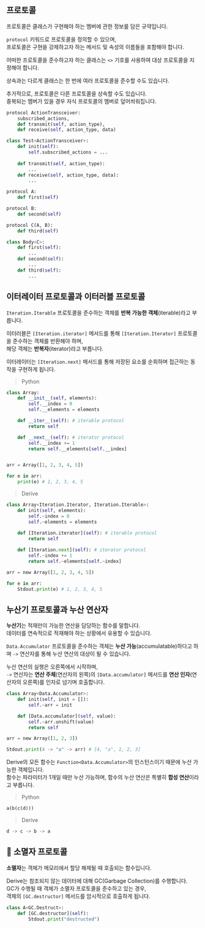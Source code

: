 
## 프로토콜


프로토콜은 클래스가 구현해야 하는 멤버에 관한 정보를 담은 규약입니다.  

`protocol` 키워드로 프로토콜을 정의할 수 있으며,  
 프로토콜은 구현을 강제하고자 하는 메서드 및 속성의 이름들을 포함해야 합니다.  

어떠한 프로토콜을 준수하고자 하는 클래스는 `<>` 기호를 사용하여 대상 프로토콜을 지정해야 합니다.

상속과는 다르게 클래스는 한 번에 여러 프로토콜을 준수할 수도 있습니다.  

추가적으로, 프로토콜은 다른 프로토콜을 상속할 수도 있습니다.  
중복되는 멤버가 있을 경우 자식 프로토콜의 멤버로 덮어씌워집니다.  
```py
protocol ActionTransceiver:
    subscribed_actions,
    def transmit(self, action_type),
    def receive(self, action_type, data)

class Test<ActionTransceiver>:
    def init(self):
        self.subscribed_actions = ...
    
    def transmit(self, action_type): 
        ...
    def receive(self, action_type, data):
        ...
```
```py
protocol A:
    def first(self)

protocol B: 
    def second(self)

protocol C(A, B):
    def third(self)

class Body<C>:
    def first(self):
        ...
    def second(self):
        ...
    def third(self):
        ...
```

## 이터레이터 프로토콜과 이터러블 프로토콜

`Iteration.Iterable` 프로토콜을 준수하는 객체를 **반복 가능한 객체**(iterable)라고 부릅니다.  

이터러블은 `[Iteration.iterator]` 메서드를 통해 `[Iteration.Iterator]` 프로토콜을 준수하는 객체를 반환해야 하며,   
해당 객체는 **반복자**(iterator)라고 부릅니다.  

이터레이터는 `[Iteration.next]` 메서드를 통해 저장된 요소를 순회하며 접근하는 동작을 구현하게 됩니다.  

> Python

```py
class Array:
    def __init__(self, elements):
        self.__index = 0
        self.__elements = elements

    def __iter__(self): # iterable protocol
        return self

    def __next__(self): # iterator protocol
        self.__index += 1
        return self.__elements[self.__index]


arr = Array([1, 2, 3, 4, 5])

for e in arr:
    print(e) # 1, 2, 3, 4, 5 
```

> Derive

```py
class Array<Iteration.Iterator, Iteration.Iterable>:
    def init(self, elements):
        self.~index = 0
        self.~elements = elements
    
    def [Iteration.iterator](self): # iterable protocol
        return self

    def [Iteration.next](self): # iterator protocol
        self.~index += 1
        return self.~elements[self.~index]

arr = new Array([1, 2, 3, 4, 5])

for e in arr:
    Stdout.print(e) # 1, 2, 3, 4, 5
```

## 누산기 프로토콜과 누산 연산자

**누산기**는 적재만이 가능한 연산을 담당하는 함수를 말합니다.   
데이터를 연속적으로 적재해야 하는 상황에서 유용할 수 있습니다.  

`Data.Accumulator` 프로토콜을 준수하는 객체는 **누산 가능**(accumulatable)하다고 하며 `->` 연산자를 통해 누산 연산의 대상이 될 수 있습니다.  

누산 연산의 실행은 오른쪽에서 시작하며,  
`->` 연산자는 **연산 주체**(연산자의 왼쪽)의 `[Data.accumulator]` 메서드를 **연산 인자**(연산자의 오른쪽)를 인자로 넘기며 호출합니다. 

```py
class Array<Data.Accumulator>:
    def init(self, init = []):
        self.~arr = init

    def [Data.accumulator](self, value):
        self.~arr.unshift(value)
        return self

arr = new Array([1, 2, 3])

Stdout.print(4 -> "a" -> arr) # [4, "a", 1, 2, 3]
```

Derive의 모든 함수는 `Function<Data.Accumulator>`의 인스턴스이기 때문에 누산 가능한 객체입니다.  
함수는 파라미터가 1개일 때만 누산 가능하며, 함수의 누산 연산은 특별히 **합성 연산**이라고 부릅니다. 

> Python

```py
a(b(c(d)))
```

> Derive

```py
d -> c -> b -> a
```

## 🧪 소멸자 프로토콜
**소멸자**는 객체가 메모리에서 할당 해제될 때 호출되는 함수입니다.  

Derive는 참조되지 않는 데이터에 대해 GC(Garbage Collection)를 수행합니다.  
GC가 수행될 때 객체가 소멸자 프로토콜을 준수하고 있는 경우,  
객체의 `[GC.destructor]` 메서드를 암시적으로 호출하게 됩니다. 

```py
class A<GC.Destruct>:
    def [GC.destructor](self):
        Stdout.print("destructed")
```
